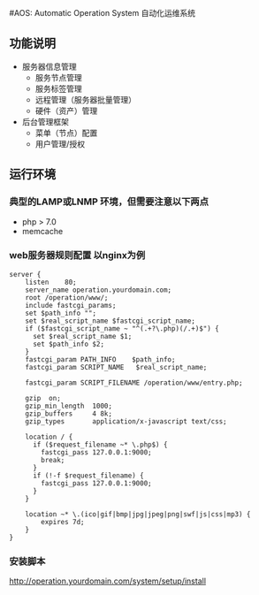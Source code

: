 #AOS: Automatic Operation System 自动化运维系统

## 功能说明
- 服务器信息管理
  + 服务节点管理
  + 服务标签管理
  + 远程管理（服务器批量管理）
  + 硬件（资产）管理
- 后台管理框架
  + 菜单（节点）配置
  + 用户管理/授权

## 运行环境
### 典型的LAMP或LNMP 环境，但需要注意以下两点
- php > 7.0
- memcache

### web服务器规则配置 以nginx为例

```
server {
    listen    80;
    server_name operation.yourdomain.com;
    root /operation/www/;
    include fastcgi_params;
    set $path_info "";
    set $real_script_name $fastcgi_script_name;
    if ($fastcgi_script_name ~ "^(.+?\.php)(/.+)$") {
      set $real_script_name $1;
      set $path_info $2;
    }
    fastcgi_param PATH_INFO    $path_info;
    fastcgi_param SCRIPT_NAME   $real_script_name;

    fastcgi_param SCRIPT_FILENAME /operation/www/entry.php;

    gzip  on;
    gzip_min_length  1000;
    gzip_buffers     4 8k;
    gzip_types       application/x-javascript text/css;

    location / {
      if ($request_filename ~* \.php$) {
        fastcgi_pass 127.0.0.1:9000;
        break;
      }
      if (!-f $request_filename) {
        fastcgi_pass 127.0.0.1:9000;
      }
    }

    location ~* \.(ico|gif|bmp|jpg|jpeg|png|swf|js|css|mp3) {
    	expires 7d;
    }
}
```
### 安装脚本

http://operation.yourdomain.com/system/setup/install
